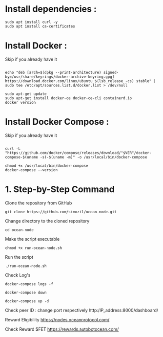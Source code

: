 
# Install dependencies :
```sudo apt-get update && sudo apt-get upgrade -y
sudo apt install curl -y
sudo apt install ca-certificates
```

# Install Docker :
Skip if you already have it
```curl -fsSL https://download.docker.com/linux/ubuntu/gpg | sudo gpg --dearmor -o /usr/share/keyrings/docker-archive-keyring.gpg

echo "deb [arch=$(dpkg --print-architecture) signed-by=/usr/share/keyrings/docker-archive-keyring.gpg] https://download.docker.com/linux/ubuntu $(lsb_release -cs) stable" | sudo tee /etc/apt/sources.list.d/docker.list > /dev/null

sudo apt-get update
sudo apt-get install docker-ce docker-ce-cli containerd.io
docker version
```
# Install Docker Compose :
Skip if you already have it
```VER=$(curl -s https://api.github.com/repos/docker/compose/releases/latest | grep tag_name | cut -d '"' -f 4)

curl -L "https://github.com/docker/compose/releases/download/"$VER"/docker-compose-$(uname -s)-$(uname -m)" -o /usr/local/bin/docker-compose

chmod +x /usr/local/bin/docker-compose
docker-compose --version
```

# 1. Step-by-Step Command

Clone the repository from GitHub

```
git clone https://github.com/simozil/ocean-node.git
```
Change directory to the cloned repository

```
cd ocean-node
```
Make the script executable

```
chmod +x run-ocean-node.sh
```

Run the script

```
./run-ocean-node.sh
```

Check Log's 
```
docker-compose logs -f
```
```
docker-compose down
```
```
docker-compose up -d ⁣
```
Check peer ID : change port respectively
http:/IP_address:8000/dashboard/

Reward Eligibility
https://nodes.oceanprotocol.com/

Check Reward $FET
https://rewards.autobotocean.com/
